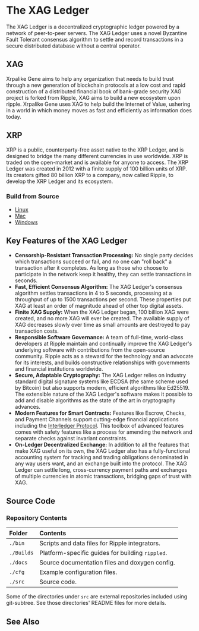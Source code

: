 # The XAG Ledger

The XAG Ledger is a decentralized cryptographic ledger powered by a network of peer-to-peer servers. The XAG Ledger uses a novel Byzantine Fault Tolerant consensus algorithm to settle and record transactions in a secure distributed database without a central operator.

## XAG
Xrpalike Gene aims to help any organization that needs to build trust through a new generation of blockchain protocols at a low cost and rapid construction of a distributed financial book of bank-grade security
XAG project is forked from Ripple, XAG aims to build a new ecosystem upon ripple. Xrpalike Gene uses XAG to help build the Internet of Value, ushering in a world in which money moves as fast and efficiently as information does today.

## XRP
XRP is a public, counterparty-free asset native to the XRP Ledger, and is designed to bridge the many different currencies in use worldwide. XRP is traded on the open-market and is available for anyone to access. The XRP Ledger was created in 2012 with a finite supply of 100 billion units of XRP. Its creators gifted 80 billion XRP to a company, now called Ripple, to develop the XRP Ledger and its ecosystem.


### Build from Source

* [Linux](Builds/linux/README.md)
* [Mac](Builds/macos/README.md)
* [Windows](Builds/VisualStudio2017/README.md)

## Key Features of the XAG Ledger

- **Censorship-Resistant Transaction Processing:** No single party decides which transactions succeed or fail, and no one can "roll back" a transaction after it completes. As long as those who choose to participate in the network keep it healthy, they can settle transactions in seconds.
- **Fast, Efficient Consensus Algorithm:** The XAG Ledger's consensus algorithm settles transactions in 4 to 5 seconds, processing at a throughput of up to 1500 transactions per second. These properties put XAG at least an order of magnitude ahead of other top digital assets.
- **Finite XAG Supply:** When the XAG Ledger began, 100 billion XAG were created, and no more XAG will ever be created. The available supply of XAG decreases slowly over time as small amounts are destroyed to pay transaction costs.
- **Responsible Software Governance:** A team of full-time, world-class developers at Ripple maintain and continually improve the XAG Ledger's underlying software with contributions from the open-source community. Ripple acts as a steward for the technology and an advocate for its interests, and builds constructive relationships with governments and financial institutions worldwide.
- **Secure, Adaptable Cryptography:** The XAG Ledger relies on industry standard digital signature systems like ECDSA (the same scheme used by Bitcoin) but also supports modern, efficient algorithms like Ed25519. The extensible nature of the XAG Ledger's software makes it possible to add and disable algorithms as the state of the art in cryptography advances.
- **Modern Features for Smart Contracts:** Features like Escrow, Checks, and Payment Channels support cutting-edge financial applications including the [Interledger Protocol](https://interledger.org/). This toolbox of advanced features comes with safety features like a process for amending the network and separate checks against invariant constraints.
- **On-Ledger Decentralized Exchange:** In addition to all the features that make XAG useful on its own, the XAG Ledger also has a fully-functional accounting system for tracking and trading obligations denominated in any way users want, and an exchange built into the protocol. The XAG Ledger can settle long, cross-currency payment paths and exchanges of multiple currencies in atomic transactions, bridging gaps of trust with XAG.


## Source Code


### Repository Contents

| Folder     | Contents                                         |
|:-----------|:-------------------------------------------------|
| `./bin`    | Scripts and data files for Ripple integrators.   |
| `./Builds` | Platform-specific guides for building `rippled`. |
| `./docs`   | Source documentation files and doxygen config.   |
| `./cfg`    | Example configuration files.                     |
| `./src`    | Source code.                                     |

Some of the directories under `src` are external repositories included using
git-subtree. See those directories' README files for more details.


## See Also

